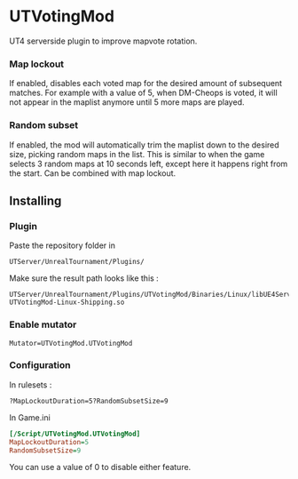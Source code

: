 # UTVotingMod
UT4 serverside plugin to improve mapvote rotation.

### Map lockout
If enabled, disables each voted map for the desired amount of subsequent matches. For example with a value of 5, when DM-Cheops is voted, it will not appear in the maplist anymore until 5 more maps are played.

### Random subset
If enabled, the mod will automatically trim the maplist down to the desired size, picking random maps in the list.
This is similar to when the game selects 3 random maps at 10 seconds left, except here it happens right from the start.
Can be combined with map lockout.

## Installing

### Plugin
Paste the repository folder in
```
UTServer/UnrealTournament/Plugins/
```
Make sure the result path looks like this :
```
UTServer/UnrealTournament/Plugins/UTVotingMod/Binaries/Linux/libUE4Server-UTVotingMod-Linux-Shipping.so
```

### Enable mutator
```
Mutator=UTVotingMod.UTVotingMod
```

### Configuration
In rulesets :
```
?MapLockoutDuration=5?RandomSubsetSize=9
```
In Game.ini
```ini
[/Script/UTVotingMod.UTVotingMod]
MapLockoutDuration=5
RandomSubsetSize=9
```
You can use a value of 0 to disable either feature.
